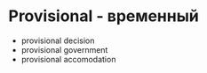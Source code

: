 # Provisional - временный

- provisional decision
- provisional government
- provisional accomodation
